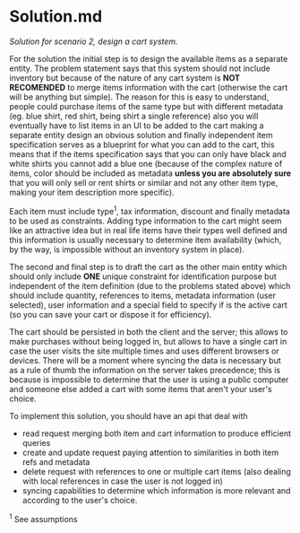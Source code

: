 # Solution.md

*Solution for scenario 2, design a cart system.*

For the solution the initial step is to design the available items as a
separate entity. The problem statement says that this system should
not include inventory but because of the nature of any cart system is **NOT
RECOMENDED** to merge items information with the cart (otherwise the cart
will be anything but simple). The reason for this is easy to understand,
people could purchase items of the same type but with different
metadata (eg. blue shirt, red shirt, being shirt a single reference) also
you will eventually have to list items in an UI to be added to the cart making
a separate entity design an obvious solution and finally independent item
specification serves as a blueprint for what you can add to the cart, this means
that if the items specification says that you can only have black and white shirts
you cannot add a blue one (because of the complex nature of items, color should be
included as metadata **unless you are absolutely sure** that you will only sell or rent
shirts or similar and not any other item type, making your item description more specific).

Each item must include type<sup>1</sup>, tax information, discount and finally metadata
to be used as constraints. Adding type information to the cart might seem like an attractive
idea but in real life items have their types well defined and this information is
usually necessary to determine item availability (which, by the way, is impossible
without an inventory system in place).

The second and final step is to draft the cart as the other main entity which
should only include **ONE** unique constraint for identification purpose but
independent of the item definition (due to the problems stated above) which should
include quantity, references to items, metadata information (user selected),
user information and a special field to specify if is the active cart (so you can
save your cart or dispose it for efficiency).

The cart should be persisted in both the client and the server; this allows to
make purchases without being logged in, but allows to have a single cart in case
the user visits the site multiple times and uses different browsers or devices. There
will be a moment where syncing the data is necessary but as a rule of thumb the information
on the server takes precedence; this is because is impossible
to determine that the user is using a public computer and someone else added a cart
with some items that aren't your user's choice.

To implement this solution, you should have an api that deal with

* read request merging both item and cart information to produce efficient queries
* create and update request paying attention to similarities in both item refs and metadata
* delete request with references to one or multiple cart items (also dealing with local
references in case the user is not logged in)
* syncing capabilities to determine which information is more relevant and according
to the user's choice.

<sup>1</sup> See assumptions